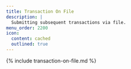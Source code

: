 ```yaml
---
title: Transaction On File
description: |
  Submitting subsequent transactions via file.
menu_order: 2200
icon:
  content: cached
  outlined: true
---
```


{% include transaction-on-file.md %}

